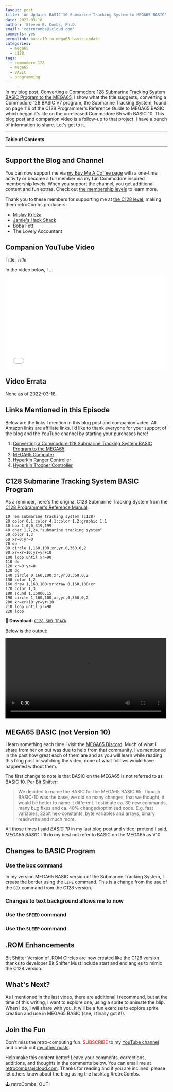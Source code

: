 ```yaml
---
layout: post
title: 'An Update: BASIC 10 Submarine Tracking System to MEGA65 BASIC'
date: 2022-03-18
author: 'Steven B. Combs, Ph.D.'
email: 'retrocombs@icloud.com'
comments: yes
permalink: basic10-to-mega65-basic-update
categories: 
  - mega65
  - c128
tags:
  - commodore 128
  - mega65
  - BASIC
  - programming
---
```


In my blog post, [Converting a Commodore 128 Submarine Tracking System BASIC Program to the MEGA65](https://www.stevencombs.com/sub-track-sys), I show what the title suggests, converting a Commodore 128 BASIC V7 program, the Submarine Tracking System, found on page 116 of the C128 Programmer's Reference Guide to MEGA65 BASIC which began it's life on the unreleased Commodore 65 with BASIC 10. This blog post and companion video is a follow-up to that project. I have a bunch of information to share. Let's get to it.

----

**Table of Contents**



----

## Support the Blog and Channel

You can now support me via [my Buy Me A Coffee page](https://www.buymeacoffee.com/retroCombs/) with a one-time activity or become a full member via my fun Commodore inspired membership levels. When you support the channel, you get additional content and fun extras. Check out [the membership levels](https://www.buymeacoffee.com/retroCombs) to learn more.

Thank you to these members for supporting me at [the C128 level](https://www.buymeacoffee.com/retroCombs/membership); making them retroCombs producers:

- [Mislav Krleža](https://twitter.com/KrlezaMislav)
- [Jamie's Hack Shack](https://www.youtube.com/channel/UC-otrG2r_FluXkR8lUYWdPg)
- Boba Fett
- The Lovely Accountant

## Companion YouTube Video

Title: _Title_

In the video below, I ...

<div style="position:relative;padding-top:56.25%;"><p><iframe src="link" frameborder="0" allowfullscreen="true" mozallowfullscreen="true" webkitallowfullscreen="true" style="position:absolute;top:0;left:0;width:100%;height:100%;"></iframe></p></div>

## Video Errata

None as of 2022-03-18.

## Links Mentioned in this Episode

Below are the links I mention in this blog post and companion video. All Amazon links are affiliate links. I’d like to thank everyone for your support of the blog and the YouTube channel by starting your purchases here!

1. [Converting a Commodore 128 Submarine Tracking System BASIC Program to the MEGA65](https://www.stevencombs.com/sub-track-sys)
2. [MEGA65 Computer](https://www.mega65.org)
3. [Hyperkin Ranger Controller](https://amzn.to/3orPuEv)
2. [Hyperkin Trooper Controller](https://amzn.to/3l1CHXj)

## C128 Submarine Tracking System BASIC Program

As a reminder, here's the original C128 Submarine Tracking System from the [C128 Programmer's Reference Manual](https://www.stevencombs.com/images/c128/c128-programmers-reference-guide.pdf). 
```realbasic
10 rem submarine tracking system (c128)
20 color 0,1:color 4,1:color 1,2:graphic 1,1
30 box 1,0,0,319,199
40 char 1,7,24,"submarine tracking system"
50 color 1,3
60 xr=0:yr=0
70 do
80 circle 1,160,100,xr,yr,0,360,0,2
90 xr=xr+10:yr=yr+10
100 loop until xr=90
110 do
120 xr=0:yr=0
130 do
140 circle 0,160,100,xr,yr,0,360,0,2
150 color 1,2
160 draw 1,160,100+xr:draw 0,160,100+xr
170 color 1,3
180 sound 1,16000,15
190 circle 1,160,100,xr,yr,0,360,0,2
200 xr=xr+10:yr=yr+10
210 loop until xr=90
220 loop
```
**💾 Download:** [`C128 SUB TRACK`](https://www.stevencombs.com/images/c128/c-128-sub-track-sys.txt)

Below is the output:

<div class="video-container">
  <video width=500px id="video-bg" autoplay loop>
  <source src="https://www.stevencombs.com/images/c128/c128-sub-track-sys.mp4" type="video/mp4">
  </video>
</div>

## MEGA65 BASIC (not Version 10)

I learn something each time I visit the [MEGA65 Discord](https://discord.gg/5DNvESf). Much of what I share from her on out was due to help from that community. I've mentioned in the past how great each of them are and as you will learn while reading this blog post or watching the video, none of what follows would have happened without them.

The first change to note is that BASIC on the MEGA65 is not referred to as BASIC 10. [Per Bit Shifter](https://discord.com/channels/719326990221574164/805252939593416705/952606791588528208):

> We decided to name the BASIC for the MEGA65 BASIC 65. Though BASIC-10 was the base, we did so many changes, that we thought, it would be better to name it different. I estimate ca. 30 new commands, many bug fixes and ca. 40% changed/optimised  code. E.g. fast variables, 32bit hex-constants, byte variables and arrays, binary read/write and much more.

All those times I said *BASIC 10* in my last blog post and video; pretend I said, *MEGA65 BASIC*. I'll do my best not refer to BASIC on the MEGA65 as V10.

## Changes to BASIC Program

### Use the box command

In my version MEGA65 BASIC version of the Submarine Tracking System, I create the border using the `LINE` command. This is a change from the use of the `BOX` command from the C128 version.

### Changes to text background allows me to now



### Use the `SPEED` command



### Use the `SLEEP` command



## .ROM Enhancements

Bit Shifter
Version of .ROM
Circles are now created like the C128 version thanks to developer Bit Shifter
Must include start and end angles to mimic the C128 version.

## What's Next?

As I mentioned in the last video, there are additional I recommend, but at the time of this writing, I want to explore one, using a sprite to animate the blip. When I do, I will share with you. It will be a fun exercise to explore sprite creation and use in MEGA65 BASIC (see, I finally got it!).

## Join the Fun

Don't miss the retro-computing fun. <font color="red">SUBSCRIBE</font> to my [YouTube channel](https://www.youtube.com/stevencombs) and check out [my other posts](https://www.stevencombs.com).

Help make this content better! Leave your comments, corrections, additions, and thoughts in the comments below. You can email me at [retrocombs@icloud.com](mailto:retrocombs@icloud.com). Thanks for reading and if you are inclined, please let others know about the blog using the hashtag #retroCombs.

🕹️ retroCombs, OUT!
